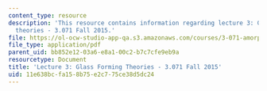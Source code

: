 ```yaml
---
content_type: resource
description: 'This resource contains information regarding lecture 3: Glass forming
  theories - 3.071 Fall 2015.'
file: https://ol-ocw-studio-app-qa.s3.amazonaws.com/courses/3-071-amorphous-materials-fall-2015/11e638bcfa158b75e2c775ce38d5dc24_MIT3_071F15_Lecture3.pdf
file_type: application/pdf
parent_uid: bb852e12-03a6-e8a1-00c2-b7c7cfe9eb9a
resourcetype: Document
title: 'Lecture 3: Glass Forming Theories - 3.071 Fall 2015'
uid: 11e638bc-fa15-8b75-e2c7-75ce38d5dc24
---
```

